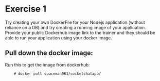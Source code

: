 # Exercise 1


Try creating your own DockerFile for your Nodejs application (without reliance on a DB)
and try creating a running image of your application. Provide your public Dockerhub
image link to the trainer and they should be able to run your application using your
docker image.

## Pull down the docker image:

Run this to get the image from dockerhub:
```
    # docker pull spaceman961/socketchatapp/
```